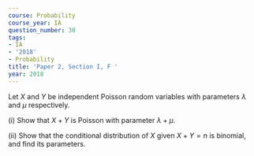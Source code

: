 ```yaml
---
course: Probability
course_year: IA
question_number: 30
tags:
- IA
- '2018'
- Probability
title: 'Paper 2, Section I, F '
year: 2018
---
```




Let $X$ and $Y$ be independent Poisson random variables with parameters $\lambda$ and $\mu$ respectively.

(i) Show that $X+Y$ is Poisson with parameter $\lambda+\mu$.

(ii) Show that the conditional distribution of $X$ given $X+Y=n$ is binomial, and find its parameters.